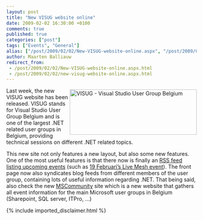 ```yaml
---
layout: post
title: "New VISUG website online"
date: 2009-02-02 16:30:00 +0100
comments: true
published: true
categories: ["post"]
tags: ["Events", "General"]
alias: ["/post/2009/02/02/New-VISUG-website-online.aspx", "/post/2009/02/02/new-visug-website-online.aspx"]
author: Maarten Balliauw
redirect_from:
 - /post/2009/02/02/New-VISUG-website-online.aspx.html
 - /post/2009/02/02/new-visug-website-online.aspx.html
---
```

<p>
<a href="http://www.visug.be/" target="_blank"><img style="display: inline; margin: 5px 0px; border: 0px" src="/images/WindowsLiveWriter/NewVISUGwebsiteonline_8E82/visug_mainlogo_98edf1b9-f8f3-4c5e-a57a-a4c47540d2fe.jpg" border="0" alt="VISUG - Visual Studio User Group Belgium" title="VISUG - Visual Studio User Group Belgium" width="336" height="120" align="right" /></a>Last week, the new VISUG website has been released. VISUG stands for Visual Studio User Group Belgium and is one of the largest .NET related user groups in Belgium, providing technical sessions on different .NET related topics. 
</p>
<p>
This new site not only features a new layout, but also some new features. One of the most useful features is that there now is finally an <a href="http://www.visug.be/Blog/tabid/98/rssid/1/Default.aspx" target="_blank">RSS feed listing upcoming events</a> (such as <a href="http://www.visug.be/Eventdetails/tabid/95/EventId/1/Default.aspx" target="_blank">19 Februari&rsquo;s Live Mesh event</a>). The front page now also syndicates blog feeds from different members of the user group, containing lots of useful information regarding .NET. That being said, also check the new <a href="http://www.mscommunity.be/" target="_blank">MSCommunity</a> site which is a new website that gathers all event information for the main Microsoft user groups in Belgium (Sharepoint, SQL server, ITPro, &hellip;) 
</p>

{% include imported_disclaimer.html %}
